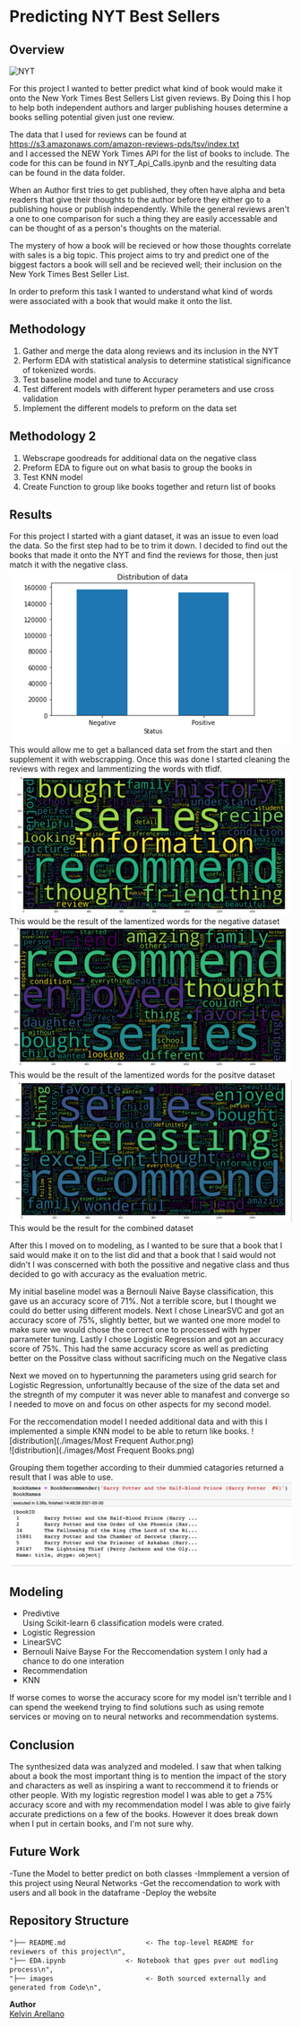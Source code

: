 # Predicting NYT Best Sellers

## Overview
![NYT](https://www.incimages.com/uploaded_files/image/1920x1080/getty_82046046_255436.jpg)


   For this project I wanted to better predict what kind of book would make it onto the 
   New York Times Best Sellers List given reviews.
   By Doing this I hop to help both independent authors and larger publishing houses determine a books 
   selling potential given just one review.<br>
   
   
   The data that I used for reviews can be found at<br>
   https://s3.amazonaws.com/amazon-reviews-pds/tsv/index.txt<br>
   and I accessed the NEW York Times API for the list of books to include. The code for this 
   can be found in NYT_Api_Calls.ipynb and the resulting data can be found in the data folder.

   When an Author first tries to get published, they often have alpha and beta readers that
   give their thoughts to the author before they either go to a publishing house or publish
   independently. While the general reviews aren't a one to one comparison for such a thing 
   they are easily accessable and can be thought of as a person's thoughts on the material.
   
   The mystery of how a book will be recieved or how those thoughts correlate with sales is
   a big topic. This project aims to try and predict one of the biggest factors a book will
   sell and be recieved well; their inclusion on the New York Times Best Seller List. 

   In order to preform this task I wanted to understand what kind of words were associated 
   with a book that would make it onto the list. 


    
## Methodology
1. Gather and merge the data along reviews and its inclusion in the NYT
2. Perform EDA with statistical analysis to determine statistical significance of tokenized words.
4. Test baseline model and tune to Accuracy
5. Test different models with different hyper perameters and use cross validation
6. Implement the different models to preform on the data set

## Methodology 2
1. Webscrape goodreads for additional data on the negative class
2. Preform EDA to figure out on what basis to group the books in
3. Test KNN model
4. Create Function to group like books together and return list of books

## Results

   For this project I started with a giant dataset, it was an issue to even load the data. So the
   first step had to be to trim it down. I decided to find out the books that made it onto the
   NYT and find the reviews for those, then just match it with the negative class.
   ![distribution](./images/Data_dist.png)<br>
   This would allow me to get a ballanced data set from the start and then supplement it with
   webscrapping. Once this was done I started cleaning the reviews with regex and lammentizing
   the words with tfidf.<br>
   ![distribution](./images/Negative.png)<br>
   This would be the result of the lamentized words for the negative dataset
   ![distribution](./images/Positive.png)<br>
   This would be the result of the lamentized words for the positve dataset
   ![distribution](./images/Combined_Corpus.png)<br>
   This would be the result for the combined dataset
   
   
   After this I moved on to modeling, as I wanted to be sure that a book that I said would make it
   on to the list did and that a book that I said would not didn't I was conscerned with both the 
   possitive and negative class and thus decided to go with accuracy as the evaluation metric.
   
   My initial baseline model was a  Bernouli Naive Bayse classification, this gave us an
   accuracy score of 71%. Not a terrible score, but I thought we could do better using different
   models. Next I chose LinearSVC and got an accuracy score of 75%, slightly better, but we wanted one
   more model to make sure we would chose the correct one to processed with hyper parrameter tuning.
   Lastly I chose Logistic Regression and got an accuracy score of 75%. This had the same accuracy score 
   as well as predicting better on the Possitve class without sacrificing much on the Negative class
    
   Next we moved on to hypertunning the parameters using grid search for Logistic Regression, unfortunaltly
   because of the size of the data set and the stregnth of my computer it was never able to manafest and converge 
   so I needed to move on and focus on other aspects for my second model.
   
   For the reccomendation model I needed additional data and with this I implemented a simple KNN model to be able to 
   return like books.
   ![distribution](./images/Most Frequent Author.png)<br>
   ![distribution](./images/Most Frequent Books.png)<br>
   
   Grouping them together according to their dummied catagories returned a result that I was able to use. 
   ![distribution](./images/Recommendations.png)<br>

   
   
## Modeling
- Predivtive</br>
Using Scikit-learn 6 classification models were crated.
- Logistic Regression 
- LinearSVC
- Bernouli Naive Bayse
For the Reccomendation system I only had a chance to do one interation
- Recommendation </br>
- KNN

If worse comes to worse the accuracy score for my model isn't terrible and I can spend the weekend trying to find 
solutions such as using remote services or moving on to neural networks and recommendation systems.
<br>

## Conclusion
The synthesized data was analyzed and modeled. I saw that when talking about a book the most important thing is to 
mention the impact of the story and characters as well as inspiring a want to reccommend it to friends or other 
people. With my logistic regrestion model I was able to get a 75% accuracy score and with my recommendation model I was
able to give fairly accurate predictions on a few of the books. However it does break down when I put in certain books, and I'm not sure why.


## Future Work
-Tune the Model to better predict on both classes
-Immplement a version of this project using Neural Networks
-Get the reccomendation to work with users and all book in the dataframe
-Deploy the website

## Repository Structure

    "├── README.md                    <- The top-level README for reviewers of this project\n",
    "├── EDA.ipynb               <- Notebook that gpes pver out modling process\n",
    "├── images                       <- Both sourced externally and generated from Code\n",       
    
**Author** <br>
[Kelvin Arellano](https://github.com/Kelvin-Arellano)<br>
